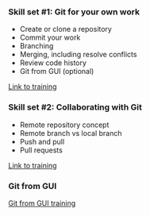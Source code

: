### Skill set #1: Git for your own work
 * Create or clone a repository
 * Commit your work
 * Branching
 * Merging, including resolve conflicts
 * Review code history
 * Git from GUI (optional)

[Link to training](???)

### Skill set #2: Collaborating with Git
 * Remote repository concept
 * Remote branch vs local branch
 * Push and pull
 * Pull requests

[Link to training](???)

### Git from GUI
[Git from GUI training](???)

